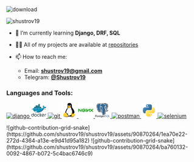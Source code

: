 ![download](https://github.com/shustrov19/shustrov19/assets/90870264/249fb598-b23b-4fa1-a1e1-2d32ef810c51)
<p align="left"> <img src="https://komarev.com/ghpvc/?username=shustrov19&label=Profile%20views&color=0e75b6&style=flat" alt="shustrov19" /> </p>

- 🌱 I’m currently learning **Django, DRF, SQL**

- 👨‍💻 All of my projects are available at [repositories](https://github.com/shustrov19?tab=repositories&q=&type=public&language=&sort=)

- 📫 How to reach me:
  * Email: **shustrov19@gmail.com**
  * Telegram: [**@Shustrov19**](https://t.me/Shustrov19)

<h3 align="left">Languages and Tools:</h3>
<p align="left"> <a href="https://www.djangoproject.com/" target="_blank" rel="noreferrer"> <img src="https://cdn.worldvectorlogo.com/logos/django.svg" alt="django" width="40" height="40"/> </a> <a href="https://www.docker.com/" target="_blank" rel="noreferrer"> <img src="https://raw.githubusercontent.com/devicons/devicon/master/icons/docker/docker-original-wordmark.svg" alt="docker" width="40" height="40"/> </a> <a href="https://git-scm.com/" target="_blank" rel="noreferrer"> <img src="https://www.vectorlogo.zone/logos/git-scm/git-scm-icon.svg" alt="git" width="40" height="40"/> </a> <a href="https://www.linux.org/" target="_blank" rel="noreferrer"> <img src="https://raw.githubusercontent.com/devicons/devicon/master/icons/linux/linux-original.svg" alt="linux" width="40" height="40"/> </a> <a href="https://www.nginx.com" target="_blank" rel="noreferrer"> <img src="https://raw.githubusercontent.com/devicons/devicon/master/icons/nginx/nginx-original.svg" alt="nginx" width="40" height="40"/> </a> <a href="https://www.postgresql.org" target="_blank" rel="noreferrer"> <img src="https://raw.githubusercontent.com/devicons/devicon/master/icons/postgresql/postgresql-original-wordmark.svg" alt="postgresql" width="40" height="40"/> </a> <a href="https://postman.com" target="_blank" rel="noreferrer"> <img src="https://www.vectorlogo.zone/logos/getpostman/getpostman-icon.svg" alt="postman" width="40" height="40"/> </a> <a href="https://www.python.org" target="_blank" rel="noreferrer"> <img src="https://raw.githubusercontent.com/devicons/devicon/master/icons/python/python-original.svg" alt="python" width="40" height="40"/> </a> <a href="https://www.selenium.dev" target="_blank" rel="noreferrer"> <img src="https://raw.githubusercontent.com/detain/svg-logos/780f25886640cef088af994181646db2f6b1a3f8/svg/selenium-logo.svg" alt="selenium" width="40" height="40"/> </a> </p>
![github-contribution-grid-snake](https://github.com/shustrov19/shustrov19/assets/90870264/1ea70e22-272d-4364-a13e-e9d41d95a182)
![github-contribution-grid-snake](https://github.com/shustrov19/shustrov19/assets/90870264/ba760132-0092-4867-b072-5c4bac6746c9)

